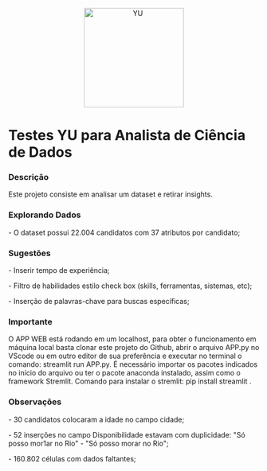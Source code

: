 <div>
<p align="center">
  <a href="https://www.linkedin.com/in/anderson-garcia-36644845/" target="_blank" >
    <img alt="YU" src="https://lh3.googleusercontent.com/6RTey2FNg81v2rd4aUnia9vK5Bk20BpU8b849JRkQ1j2J__nNngHfhHvnVt9hxNX0XVf3w=s170" width="200" />
  </a>
</p>
</div>
  <h1>
    Testes YU para Analista de Ciência de Dados
  </h1>
</div>
<div>
  <h3>Descrição</h3>
  <p>
    Este projeto consiste em analisar um dataset e retirar insights.
  </p>
</div>
<div>
<div>
  <h3>Explorando Dados</h3>
  <p>
    - O dataset possui 22.004 candidatos com 37 atributos por candidato;
  </p>
</div>
<div>
  <h3>Sugestões</h3>
  <p>
    - Inserir tempo de experiência;
  </p>
  <p>
    - Filtro de habilidades estilo check box (skills, ferramentas, sistemas, etc);
  </p>
  <p>
    - Inserção de palavras-chave para buscas específicas;
  </p>
</div>
<div>
  <h3>Importante</h3>
  <p>
    O APP WEB está rodando em um localhost, para obter o funcionamento em máquina local basta clonar este projeto do Github, abrir o arquivo APP.py no VScode ou em outro editor de sua preferência e executar no terminal o comando: streamlit run APP.py. É necessário importar os pacotes indicados no início do arquivo ou ter o pacote anaconda instalado, assim como o framework Stremlit. Comando para instalar o stremlit: pip install streamlit .
  </p>
</div>
 <h3>Observações</h3>
  <p>
    - 30 candidatos colocaram a idade no campo cidade;
  </p>
  <p>
    - 52 inserções no campo Disponibilidade estavam com duplicidade: "Só posso mor1ar no Rio" - "Só posso morar no Rio";
  </p>
  <p>
    - 160.802 células com dados faltantes;
  </p>
</div>

